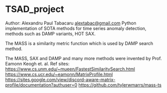 # TSAD_project
Author:  Alexandru Paul Tabacaru alextabac@gmail.com
Python implementation of SOTA methods for time series anomaly detection, methods such as DAMP variants, HOT SAX.

The MASS is a similarity metric function which is used by DAMP search method.

The MASS, SAX and DAMP and many more methods were invented by Prof. Eamonn Keogh et. al.
Ref sites: 
https://www.cs.unm.edu/~mueen/FastestSimilaritySearch.html
https://www.cs.ucr.edu/~eamonn/MatrixProfile.html
https://sites.google.com/view/discord-aware-matrix-profile/documentation?authuser=0
https://github.com/tylerwmarrs/mass-ts
